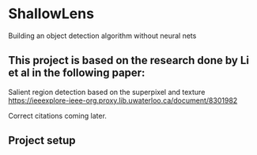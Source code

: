 # ShallowLens
Building an object detection algorithm without neural nets

## This project is based on the research done by Li et al in the following paper:
Salient region detection based on the superpixel and texture
https://ieeexplore-ieee-org.proxy.lib.uwaterloo.ca/document/8301982

Correct citations coming later.

## Project setup